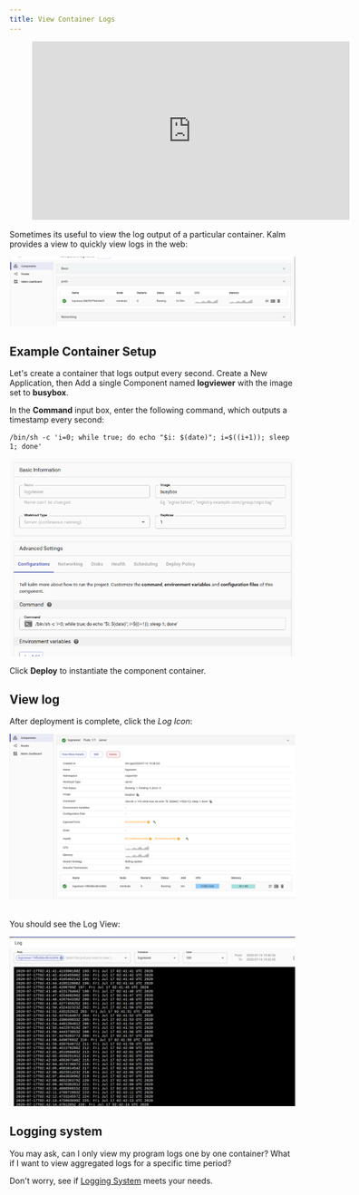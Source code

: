 ```yaml
---
title: View Container Logs
---
```


<figure class="video_container">
  <iframe width="560" height="315" src="https://www.youtube.com/embed/zMzWkzxIKlo" frameborder="0" allowfullscreen="true"> </iframe>
</figure>

Sometimes its useful to view the log output of a particular container. Kalm provides a view to quickly view logs in the web:

![log button](assets/log-button.png)

## Example Container Setup

Let's create a container that logs output every second. Create a New Application, then Add a single Component named **logviewer** with the image set to **busybox**.

In the **Command** input box, enter the following command, which outputs a timestamp every second:

```
/bin/sh -c 'i=0; while true; do echo "$i: $(date)"; i=$((i+1)); sleep 1; done'
```

![log component](assets/log-component.png)

Click **Deploy** to instantiate the component container.

## View log

After deployment is complete, click the _Log Icon_:

![log button example](assets/log-button-example.png)

<br />
You should see the Log View:

![log view](assets/log-view.png)

## Logging system

You may ask, can I only view my program logs one by one container? What if I want to view aggregated logs for a specific time period?

Don't worry, see if [Logging System](./logging/index) meets your needs.
